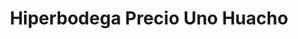 ---
title: "Hiperbodega Precio Uno Huacho"
url: /huacho/hiperbodega-precio-uno-huacho/
shop: mayorista
---